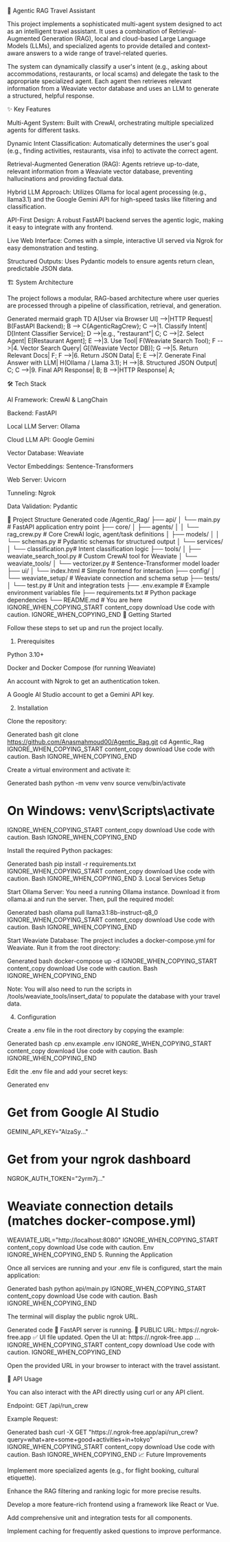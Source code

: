 🤖 Agentic RAG Travel Assistant

This project implements a sophisticated multi-agent system designed to act as an intelligent travel assistant. It uses a combination of Retrieval-Augmented Generation (RAG), local and cloud-based Large Language Models (LLMs), and specialized agents to provide detailed and context-aware answers to a wide range of travel-related queries.

The system can dynamically classify a user's intent (e.g., asking about accommodations, restaurants, or local scams) and delegate the task to the appropriate specialized agent. Each agent then retrieves relevant information from a Weaviate vector database and uses an LLM to generate a structured, helpful response.

✨ Key Features

Multi-Agent System: Built with CrewAI, orchestrating multiple specialized agents for different tasks.

Dynamic Intent Classification: Automatically determines the user's goal (e.g., finding activities, restaurants, visa info) to activate the correct agent.

Retrieval-Augmented Generation (RAG): Agents retrieve up-to-date, relevant information from a Weaviate vector database, preventing hallucinations and providing factual data.

Hybrid LLM Approach: Utilizes Ollama for local agent processing (e.g., llama3.1) and the Google Gemini API for high-speed tasks like filtering and classification.

API-First Design: A robust FastAPI backend serves the agentic logic, making it easy to integrate with any frontend.

Live Web Interface: Comes with a simple, interactive UI served via Ngrok for easy demonstration and testing.

Structured Outputs: Uses Pydantic models to ensure agents return clean, predictable JSON data.

🏗️ System Architecture

The project follows a modular, RAG-based architecture where user queries are processed through a pipeline of classification, retrieval, and generation.

Generated mermaid
graph TD
    A[User via Browser UI] -->|HTTP Request| B(FastAPI Backend);
    B --> C{AgenticRagCrew};
    C -->|1. Classify Intent| D[Intent Classifier Service];
    D -->|e.g., "restaurant"| C;
    C -->|2. Select Agent| E[Restaurant Agent];
    E -->|3. Use Tool| F(Weaviate Search Tool);
    F -->|4. Vector Search Query| G[(Weaviate Vector DB)];
    G -->|5. Return Relevant Docs| F;
    F -->|6. Return JSON Data| E;
    E -->|7. Generate Final Answer with LLM| H(Ollama / Llama 3.1);
    H -->|8. Structured JSON Output| C;
    C -->|9. Final API Response| B;
    B -->|HTTP Response| A;

🛠️ Tech Stack

AI Framework: CrewAI & LangChain

Backend: FastAPI

Local LLM Server: Ollama

Cloud LLM API: Google Gemini

Vector Database: Weaviate

Vector Embeddings: Sentence-Transformers

Web Server: Uvicorn

Tunneling: Ngrok

Data Validation: Pydantic

📂 Project Structure
Generated code
/Agentic_Rag/
├── api/
│   └── main.py              # FastAPI application entry point
├── core/
│   ├── agents/
│   │   └── rag_crew.py      # Core CrewAI logic, agent/task definitions
│   ├── models/
│   │   └── schemas.py       # Pydantic schemas for structured output
│   └── services/
│       └── classification.py# Intent classification logic
├── tools/
│   ├── weaviate_search_tool.py # Custom CrewAI tool for Weaviate
│   └── weaviate_tools/
│       └── vectorizer.py    # Sentence-Transformer model loader
├── ui/
│   └── index.html           # Simple frontend for interaction
├── config/
│   └── weaviate_setup/      # Weaviate connection and schema setup
├── tests/
│   └── test.py              # Unit and integration tests
├── .env.example             # Example environment variables file
├── requirements.txt         # Python package dependencies
└── README.md                # You are here
IGNORE_WHEN_COPYING_START
content_copy
download
Use code with caution.
IGNORE_WHEN_COPYING_END
🚀 Getting Started

Follow these steps to set up and run the project locally.

1. Prerequisites

Python 3.10+

Docker and Docker Compose (for running Weaviate)

An account with Ngrok to get an authentication token.

A Google AI Studio account to get a Gemini API key.

2. Installation

Clone the repository:

Generated bash
git clone https://github.com/Anasmahmoud00/Agentic_Rag.git
cd Agentic_Rag
IGNORE_WHEN_COPYING_START
content_copy
download
Use code with caution.
Bash
IGNORE_WHEN_COPYING_END

Create a virtual environment and activate it:

Generated bash
python -m venv venv
source venv/bin/activate
# On Windows: venv\Scripts\activate
IGNORE_WHEN_COPYING_START
content_copy
download
Use code with caution.
Bash
IGNORE_WHEN_COPYING_END

Install the required Python packages:

Generated bash
pip install -r requirements.txt
IGNORE_WHEN_COPYING_START
content_copy
download
Use code with caution.
Bash
IGNORE_WHEN_COPYING_END
3. Local Services Setup

Start Ollama Server:
You need a running Ollama instance. Download it from ollama.ai and run the server. Then, pull the required model:

Generated bash
ollama pull llama3.1:8b-instruct-q8_0
IGNORE_WHEN_COPYING_START
content_copy
download
Use code with caution.
Bash
IGNORE_WHEN_COPYING_END

Start Weaviate Database:
The project includes a docker-compose.yml for Weaviate. Run it from the root directory:

Generated bash
docker-compose up -d
IGNORE_WHEN_COPYING_START
content_copy
download
Use code with caution.
Bash
IGNORE_WHEN_COPYING_END

Note: You will also need to run the scripts in /tools/weaviate_tools/insert_data/ to populate the database with your travel data.

4. Configuration

Create a .env file in the root directory by copying the example:

Generated bash
cp .env.example .env
IGNORE_WHEN_COPYING_START
content_copy
download
Use code with caution.
Bash
IGNORE_WHEN_COPYING_END

Edit the .env file and add your secret keys:

Generated env
# Get from Google AI Studio
GEMINI_API_KEY="AIzaSy..."

# Get from your ngrok dashboard
NGROK_AUTH_TOKEN="2yrm7j..."

# Weaviate connection details (matches docker-compose.yml)
WEAVIATE_URL="http://localhost:8080"
IGNORE_WHEN_COPYING_START
content_copy
download
Use code with caution.
Env
IGNORE_WHEN_COPYING_END
5. Running the Application

Once all services are running and your .env file is configured, start the main application:

Generated bash
python api/main.py
IGNORE_WHEN_COPYING_START
content_copy
download
Use code with caution.
Bash
IGNORE_WHEN_COPYING_END

The terminal will display the public ngrok URL.

Generated code
🚀 FastAPI server is running.
🔗 PUBLIC URL: https://<some-random-string>.ngrok-free.app
✅ UI file updated. Open the UI at: https://<some-random-string>.ngrok-free.app
...
IGNORE_WHEN_COPYING_START
content_copy
download
Use code with caution.
IGNORE_WHEN_COPYING_END

Open the provided URL in your browser to interact with the travel assistant.

🤖 API Usage

You can also interact with the API directly using curl or any API client.

Endpoint: GET /api/run_crew

Example Request:

Generated bash
curl -X GET "https://<your-ngrok-url>.ngrok-free.app/api/run_crew?query=what+are+some+good+activities+in+tokyo"
IGNORE_WHEN_COPYING_START
content_copy
download
Use code with caution.
Bash
IGNORE_WHEN_COPYING_END
📈 Future Improvements

Implement more specialized agents (e.g., for flight booking, cultural etiquette).

Enhance the RAG filtering and ranking logic for more precise results.

Develop a more feature-rich frontend using a framework like React or Vue.

Add comprehensive unit and integration tests for all components.

Implement caching for frequently asked questions to improve performance.

